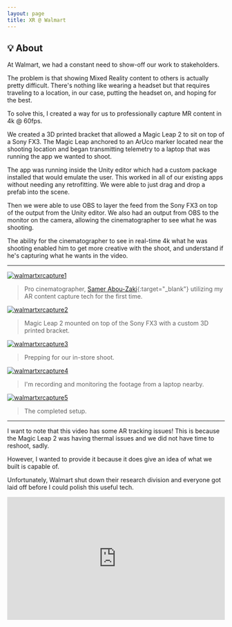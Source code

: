 ```yaml
---
layout: page
title: XR @ Walmart
---
```


## 💡 About

At Walmart, we had a constant need to show-off our work to stakeholders.

The problem is that showing Mixed Reality content to others is actually pretty difficult. There's nothing like wearing a headset but that requires traveling to a location, in our case, putting the headset on, and hoping for the best.

To solve this, I created a way for us to professionally capture MR content in 4k @ 60fps.

We created a 3D printed bracket that allowed a Magic Leap 2 to sit on top of a Sony FX3. The Magic Leap anchored to an ArUco marker located near the shooting location and began transmitting telemetry to a laptop that was running the app we wanted to shoot.

The app was running inside the Unity editor which had a custom package installed that would emulate the user. This worked in all of our existing apps without needing any retrofitting. We were able to just drag and drop a prefab into the scene.

Then we were able to use OBS to layer the feed from the Sony FX3 on top of the output from the Unity editor. We also had an output from OBS to the monitor on the camera, allowing the cinematographer to see what he was shooting.

The ability for the cinematographer to see in real-time 4k what he was shooting enabled him to get more creative with the shoot, and understand if he's capturing what he wants in the video.

---

[![walmartxrcapture1](/assets/img/portfolio/walmartxrcapture/1.jpg)](/assets/img/portfolio/walmartxrcapture/1.jpg)

> Pro cinematographer, [Samer Abou-Zaki](https://www.linkedin.com/in/samereye/){:target="\_blank"} utilizing my AR content capture tech for the first time.

[![walmartxrcapture2](/assets/img/portfolio/walmartxrcapture/2.jpg)](/assets/img/portfolio/walmartxrcapture/2.jpg)

> Magic Leap 2 mounted on top of the Sony FX3 with a custom 3D printed bracket.

[![walmartxrcapture3](/assets/img/portfolio/walmartxrcapture/3.jpg)](/assets/img/portfolio/walmartxrcapture/3.jpg)

> Prepping for our in-store shoot.

[![walmartxrcapture4](/assets/img/portfolio/walmartxrcapture/4.jpg)](/assets/img/portfolio/walmartxrcapture/4.jpg)

> I'm recording and monitoring the footage from a laptop nearby.

[![walmartxrcapture5](/assets/img/portfolio/walmartxrcapture/5.jpg)](/assets/img/portfolio/walmartxrcapture/5.jpg)

> The completed setup.

---

I want to note that this video has some AR tracking issues! This is because the Magic Leap 2 was having thermal issues and we did not have time to reshoot, sadly.

However, I wanted to provide it because it does give an idea of what we built is capable of.

Unfortunately, Walmart shut down their research division and everyone got laid off before I could polish this useful tech.

<div style="position: relative; padding-bottom: 56.25%; height: 0; overflow: hidden; max-width: 100%;">
  <iframe
    style="position: absolute; top: 0; left: 0; width: 100%; height: 100%;"
    src="https://www.youtube.com/embed/IoptQFnqbAM?si=Wn5PsLrpwj7MZJ3h"
    title="YouTube video player"
    frameborder="0"
    allow="accelerometer; autoplay; clipboard-write; encrypted-media; gyroscope; picture-in-picture; web-share"
    referrerpolicy="strict-origin-when-cross-origin"
    allowfullscreen>
  </iframe>
</div>
